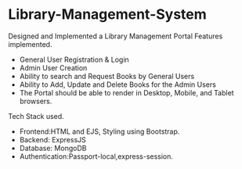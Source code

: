 # Library-Management-System
Designed and Implemented a Library Management Portal
Features implemented.
<ul>
  <li>General User Registration & Login</li>
  <li>Admin User Creation</li>
  <li>Ability to search and Request Books by General Users</li>
  <li>Ability to Add, Update and Delete Books for the Admin Users</li>
      <li>The Portal should be able to render in Desktop, Mobile, and Tablet browsers.</li>
</ul>
Tech Stack used.
<ul>
  <li>Frontend:HTML and EJS, Styling using Bootstrap.</li>
  <li>Backend: ExpressJS</li>
  <li>Database: MongoDB</li>
  <li>Authentication:Passport-local,express-session.</li>
</ul>
